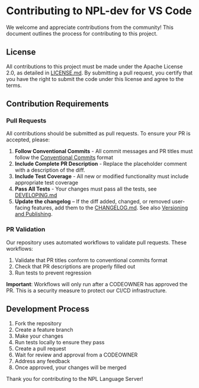 # Contributing to NPL-dev for VS Code

We welcome and appreciate contributions from the community! This document outlines the process for contributing to this
project.

## License

All contributions to this project must be made under the Apache License 2.0, as detailed in [LICENSE.md](LICENSE.md). By
submitting a pull request, you certify that you have the right to submit the code under this license and agree to the
terms.

## Contribution Requirements

### Pull Requests

All contributions should be submitted as pull requests. To ensure your PR is accepted, please:

1. **Follow Conventional Commits** - All commit messages and PR titles must follow the
   [Conventional Commits](https://www.conventionalcommits.org/) format
2. **Include Complete PR Description** - Replace the placeholder comment with a description of the diff.
3. **Include Test Coverage** - All new or modified functionality must include appropriate test coverage
4. **Pass All Tests** - Your changes must pass all the tests, see [DEVELOPING.md](DEVELOPING.md)
5. **Update the changelog** – If the diff added, changed, or removed user-facing features, add them to the
   [CHANGELOG.md](CHANGELOG.md). See also [Versioning and Publishing](DEVELOPING.md#versioning-and-publishing).

### PR Validation

Our repository uses automated workflows to validate pull requests. These workflows:

1. Validate that PR titles conform to conventional commits format
2. Check that PR descriptions are properly filled out
3. Run tests to prevent regression

**Important**: Workflows will only run after a CODEOWNER has approved the PR. This is a security measure to protect our
CI/CD infrastructure.

## Development Process

1. Fork the repository
2. Create a feature branch
3. Make your changes
4. Run tests locally to ensure they pass
5. Create a pull request
6. Wait for review and approval from a CODEOWNER
7. Address any feedback
8. Once approved, your changes will be merged

Thank you for contributing to the NPL Language Server!
